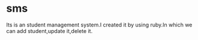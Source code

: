 # sms
Its is an student management system.I created it by using ruby.In which we can add student,update it,delete it.
